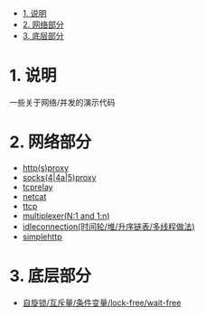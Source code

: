 <!-- TOC -->

- [1. 说明](#1-说明)
- [2. 网络部分](#2-网络部分)
- [3. 底层部分](#3-底层部分)

<!-- /TOC -->

<a id="markdown-1-说明" name="1-说明"></a>
# 1. 说明

一些关于网络/并发的演示代码

<a id="markdown-2-网络部分" name="2-网络部分"></a>
# 2. 网络部分

* [http(s)proxy](httpproxy/readme.md)
* [socks(4|4a|5)proxy](socks/readme.md)
* [tcprelay](tcprelay/readme.md)
* [netcat](netcat/readme.md)
* [ttcp](ttcp/readme.md)
* [multiplexer(N:1 and 1:n)](multiplexer/readme.md)
* [idleconnection(时间轮/堆/升序链表/多线程做法)](idleconnection/readme.md)
* [simplehttp](simplehttp/simplehttp.go)

<a id="markdown-3-底层部分" name="3-底层部分"></a>
# 3. 底层部分

* [自旋锁/互斥量/条件变量/lock-free/wait-free](sync/readme.md)
